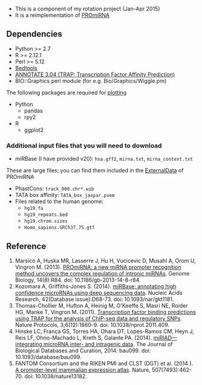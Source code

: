 - This is a component of my rotation project (Jan-Apr 2015)
- It is a reimplementation of [PROmiRNA](http://promirna.molgen.mpg.de)

## Dependencies
- Python >= 2.7
- R >= 2.12.1
- Perl >= 5.12
- [Bedtools](http://bedtools.readthedocs.org/en/latest/)
- [ANNOTATE 3.04 (TRAP: Transcription Factor Affinity Prediction)](http://www.mybiosoftware.com/trap-3-04-transcription-factor-affinity-prediction.html)
- BIO::Graphics perl module (for e.g. Bio/Graphics/Wiggle.pm)

The following packages are required for [plotting](code/plots.py)
- Python
  - pandas
  - rpy2
- R
  - ggplot2

### Additional input files that you will need to download
- miRBase (I have provided v20): `hsa.gff2`, `mirna.txt`, `mirna_context.txt`

These are large files; you can find them included in the [ExternalData](http://promirna.molgen.mpg.de) of PROmiRNA
- PhastCons: `track_000.chr*.wib`
- TATA box affinity: `TATA_box_jaspar.psem`
- Files related to the human genome:
  - `hg19.fa`
  - `hg19_repeats.bed`
  - `hg19.chrom.sizes`
  - `Homo_sapiens.GRCh37.75.gtf`

## Reference
1. Marsico A, Huska MR, Lasserre J, Hu H, Vucicevic D, Musahl A, Orom U, Vingron M. (2013). [PROmiRNA: a new miRNA promoter recognition method uncovers the complex regulation of intronic miRNAs](http://genomebiology.com/2013/14/8/R84). Genome Biology, 14(8):R84. doi: 10.1186/gb-2013-14-8-r84.
2. Kozomara A, Griffiths-Jones S. (2014). [miRBase: annotating high confidence microRNAs using deep sequencing data](http://nar.oxfordjournals.org/content/42/D1/D68). Nucleic Acids Research, 42(Database issue):D68-73. doi: 10.1093/nar/gkt1181.
3. Thomas-Chollier M, Hufton A, Heinig M, O'Keeffe S, Masri NE, Roider HG, Manke T, Vingron M. (2011). [Transcription factor binding predictions using TRAP for the analysis of ChIP-seq data and regulatory SNPs](http://www.nature.com/nprot/journal/v6/n12/full/nprot.2011.409.html). Nature Protocols, 3;6(12):1860-9. doi: 10.1038/nprot.2011.409.
4. Hinske LC, França GS, Torres HA, Ohara DT, Lopes-Ramos CM, Heyn J, Reis LF, Ohno-Machado L, Kreth S, Galante PA. (2014). [miRIAD—integrating microRNA inter- and intragenic data](http://www.ncbi.nlm.nih.gov/pmc/articles/PMC4186326/). The Journal of Biological Databases and Curation, 2014: bau099. doi:  10.1093/database/bau099.
5. FANTOM Consortium and the RIKEN PMI and CLST (DGT) et al. (2014 ). [A promoter-level mammalian expression atlas](http://www.nature.com/nature/journal/v507/n7493/full/nature13182.html). Nature, 507(7493):462-70. doi: 10.1038/nature13182.
